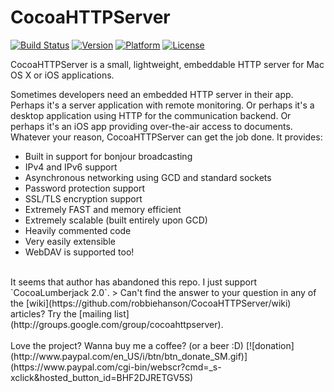 # CocoaHTTPServer

[![Build Status](https://travis-ci.org/robbiehanson/CocoaHTTPServer.svg)](https://travis-ci.org/robbiehanson/CocoaHTTPServer)
 [![Version](http://img.shields.io/cocoapods/v/CocoaHTTPServer.svg?style=flat)](http://cocoapods.org/?q=CocoaHTTPServer)
 [![Platform](http://img.shields.io/cocoapods/p/CocoaHTTPServer.svg?style=flat)]()
 [![License](http://img.shields.io/cocoapods/l/CocoaHTTPServer.svg?style=flat)](https://github.com/robbiehanson/CocoaHTTPServer/blob/master/LICENSE)

CocoaHTTPServer is a small, lightweight, embeddable HTTP server for Mac OS X or iOS applications.

Sometimes developers need an embedded HTTP server in their app. Perhaps it's a server application with remote monitoring. Or perhaps it's a desktop application using HTTP for the communication backend. Or perhaps it's an iOS app providing over-the-air access to documents. Whatever your reason, CocoaHTTPServer can get the job done. It provides:

-   Built in support for bonjour broadcasting
-   IPv4 and IPv6 support
-   Asynchronous networking using GCD and standard sockets
-   Password protection support
-   SSL/TLS encryption support
-   Extremely FAST and memory efficient
-   Extremely scalable (built entirely upon GCD)
-   Heavily commented code
-   Very easily extensible
-   WebDAV is supported too!

<br/>
It seems that author has abandoned this repo. I just support `CocoaLumberjack 2.0`.
> Can't find the answer to your question in any of the [wiki](https://github.com/robbiehanson/CocoaHTTPServer/wiki) articles? Try the [mailing list](http://groups.google.com/group/cocoahttpserver).
<br/>
<br/>
Love the project? Wanna buy me a coffee? (or a beer :D) [![donation](http://www.paypal.com/en_US/i/btn/btn_donate_SM.gif)](https://www.paypal.com/cgi-bin/webscr?cmd=_s-xclick&hosted_button_id=BHF2DJRETGV5S)
